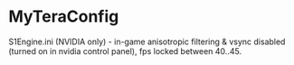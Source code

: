 # MyTeraConfig
S1Engine.ini (NVIDIA only) - in-game anisotropic filtering & vsync disabled (turned on in nvidia control panel), fps locked between 40..45.
